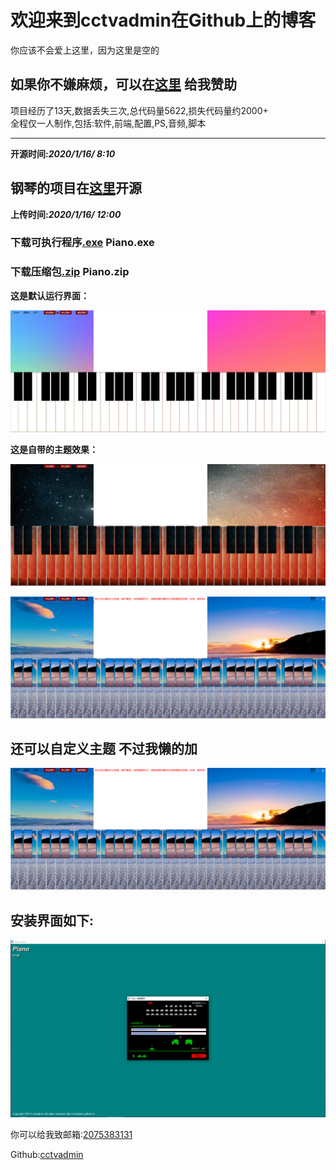 # 欢迎来到cctvadmin在Github上的博客  
  
  
  
  
你应该不会爱上这里，因为这里是空的
  
  
  
如果你不嫌麻烦，可以在[**这里**](weixin.png) 给我赞助  
  -----------------------------------------------------  
  项目经历了13天,数据丢失三次,总代码量5622,损失代码量约2000+  
  全程仅一人制作,包括:软件,前端,配置,PS,音频,脚本  
  
  
-----------------------------------------------------  
  
  **开源时间:*2020/1/16/ 8:10***
## 钢琴的项目在[**这里**](http://github.com/cctvadmin/Piano)开源  
  
  **上传时间:*2020/1/16/ 12:00***
### 下载可执行程序[.exe](http://managerisznh.zicp.vip:30099) Piano.exe
  
### 下载压缩包[.zip](http://managerisznh.zicp.vip:30099) Piano.zip 
  
  
  
**这是默认运行界面：**  
  
![](default.png)  
  
  
**这是自带的主题效果：**  
  
![](staff.png)  
  
  ![](sea.png) 
## 还可以自定义主题  不过我懒的加

  ![](sea.png)   
  
## 安装界面如下:  

  ![](install.png)   
  
  你可以给我致邮箱:[2075383131](https://qm.qq.com/cgi-bin/qm/qr?k=xcu0uvyYc_Rsp0zk4ZYqvKl4XyppGEyV)
  
  Github:[cctvadmin](https://github.com/cctvadmin/)
